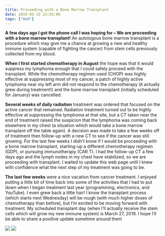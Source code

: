 ```yaml
---
title: Proceeding with a Bone Marrow Transplant
date: 2019-03-15 23:55:00
tags: ["med"]
---
```




**A few days ago I got the phone call I was hoping for – We are proceeding with a bone marrow transplant!** An autologous bone marrow transplant is a procedure which may give me a chance at growing a new and healthy immune system (capable of fighting the cancer) from stem cells previously collected from my blood.

**When I first started chemotherapy in August** the hope was that it would suppress my lymphoma enough that I could safely proceed with the transplant. While the chemotherapy regimen used (CHOP) was highly effective at suppressing most of my cancer, a patch of highly active lymphoma near my left arm did not respond to the chemotherapy (it actually grew during treatment!) and the bone marrow transplant (initially scheduled for January) was cancelled.

**Several weeks of daily radiation** treatment was ordered that focused on the active cancer that remained. Radiation treatment turned out to be highly effective at suppressing the lymphoma at that site, but a CT taken near the end of treatment raised the suspicion that the lymphoma was coming back elsewhere in my chest (a situation which would take a bone marrow transplant off the table again). A decision was made to take a few weeks off of treatment then follow-up with a new CT to see if the cancer was still growing. For the last few weeks I didn’t know if I would be proceeding with a bone marrow transplant, starting-up a different chemotherapy regimen (GDP), or pursuing immunotherapy (CAR T). I had the follow-up CT a few days ago and the lymph nodes in my chest have stabilized, so we are proceeding with transplant. I waited to update this web page until I knew with confidence what the next step of my treatment was going to be.

**The last few weeks** were a nice vacation from cancer treatment. I enjoyed putting a little bit of time back into some of the activities that I had to put down when I began treatment last year (programming, electronics, and YouTube). I even grew back a little hair! I know the transplant process (which starts next Wednesday) will be rough (with much higher doses of chemotherapy than before), but I’m excited to be moving forward with treatment. My scheduled transplant day (when I’ll actually receive the stem cells which will grow my new immune system) is March 27, 2019. I hope I’ll be able to share a positive update sometime around then!

<div class="text-center img-border">

![](https://swharden.com/static/2019/03/15/DSC_0401.jpg)
![](https://swharden.com/static/2019/03/15/DSC_0480-1.jpg)

</div>